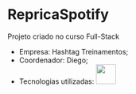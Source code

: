 ﻿# **RepricaSpotify**
 Projeto criado no curso Full-Stack
   - Empresa: Hashtag Treinamentos;
   - Coordenador: Diego;
   - Tecnologias utilizadas:
      <img loading="lazy" src="https://cdn.jsdelivr.net/gh/devicons/devicon/icons/git/git-original.svg" width="40" height="40"/>
    

